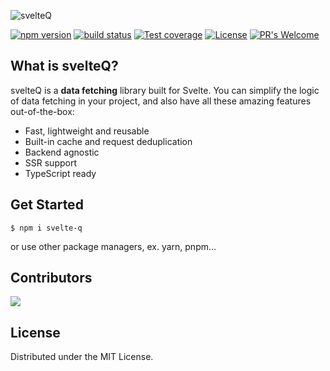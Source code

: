 ![svelteQ](https://user-images.githubusercontent.com/25841814/175697775-bf9daaa4-7e46-46d2-bab1-adf713e676e1.png)

[![npm version][npm-image]][npm-url]
[![build status][workflows-image]][workflows-url]
[![Test coverage][codecov-image]][codecov-url]
[![License][license-image]][license-url]
[![PR's Welcome][pr-welcoming-image]][pr-welcoming-url]

## What is svelteQ?

svelteQ is a **data fetching** library built for Svelte. You can simplify the logic of data fetching in your project, and also have all these amazing features out-of-the-box:

- Fast, lightweight and reusable
- Built-in cache and request deduplication
- Backend agnostic
- SSR support
- TypeScript ready

## Get Started

```
$ npm i svelte-q
```

or use other package managers, ex. yarn, pnpm...

## Contributors

<a href="https://github.com/maxam2017/svelte-q/graphs/contributors">
  <img src="https://contrib.rocks/image?repo=maxam2017/svelte-q" />
</a>

## License

Distributed under the MIT License.

[npm-image]: https://badge.fury.io/js/svelte-q.svg
[npm-url]: https://www.npmjs.com/package/svelte-q
[workflows-image]: https://github.com/maxam2017/svelteQ/workflows/CI/badge.svg
[workflows-url]: https://github.com/maxam2017/svelteQ/actions/workflows/main.yml
[codecov-image]: https://codecov.io/gh/maxam2017/svelteQ/branch/main/graph/badge.svg
[codecov-url]: https://codecov.io/github/maxam2017/svelteQ?branch=main
[license-image]: https://img.shields.io/github/license/maxam2017/svelte-q?style=flat-square
[license-url]: https://github.com/maxam2017/svelteQ
[twitter-image]: https://img.shields.io/twitter/url?color=%23555555&label=@svelteqjs&logo=twitter&style=flat-square&url=https%3A%2F%2Ftwitter.com%2Fsvelteqjs
[twitter-url]: https://twitter.com/svelteqjs
[pr-welcoming-image]: https://img.shields.io/badge/PRs-welcome-brightgreen.svg?style=flat-square
[pr-welcoming-url]: https://github.com/koajs/koa/pull/new

